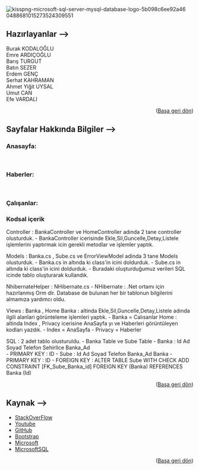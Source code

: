 <div id="top"></div>

![kisspng-microsoft-sql-server-mysql-database-logo-5b098c6ee92a46 0488681015273524309551](https://user-images.githubusercontent.com/74763030/150372747-19fd593e-232f-4cd0-80a9-76ff6db351bc.png )

## Hazırlayanlar -->

Burak KODALOĞLU <br>
Emre ARDIÇOĞLU <br>
Barış TURGUT <br>
Batın SEZER <br>
Erdem GENÇ <br>
Serhat KAHRAMAN <br>
Ahmet Yiğit UYSAL <br>
Umut CAN <br>
Efe VARDALI <br>

<p align="right">(<a href="#top">Başa geri dön</a>)</p>

## Sayfalar Hakkında Bilgiler -->

### Anasayfa: <br>

<br>

### Haberler: <br>

<br>

### Çalışanlar: <br>



### Kodsal içerik <br>

Controller : BankaController ve HomeController adında 2 tane controller olusturduk.
            - BankaController icerisinde Ekle,Sil,Guncelle,Detay,Listele işlemlerini yaptırmak icin gerekli metodlar ve işlemler yaptık.
            
Models : Banka.cs , Sube.cs ve ErrorViewModel adinda 3 tane Models olusturduk.
        - Banka.cs in altında ki class'in icini doldurduk.
        - Sube.cs in altında ki class'in icini doldurduk.
        - Buradaki oluşturduğumuz verileri SQL icinde tablo oluşturarak kullandık.
        
NhibernateHelper : NHibernate.cs
            -  NHibernate : .Net ortamı için hazırlanmış Orm dir.  Database de bulunan her bir tablonun bilgilerini almamıza yardımcı oldu.

Views : Banka , Home
       Banka : altinda Ekle,Sil,Guncelle,Detay,Listele adında ilgili alanlari görünteleme işlemleri yaptık.
              - Banka = Calısanlar
       Home : altinda Index , Privacy icerisine AnaSayfa yı ve Haberleri görüntüleyen kodları yazdık. 
              - Index = AnaSayfa
              - Privacy = Haberler
              
              
SQL : 2 adet tablo olusturuldu.
      - Banka Table ve Sube Table
      - Banka : Id Ad Soyad Telefon SehirIlce Banka_Ad  
             - PRIMARY KEY : ID
      - Sube : Id Ad Soyad Telefon Banka_Ad Banka 
             - PRIMARY KEY : ID
             - FOREIGN KEY  : ALTER TABLE Sube WITH CHECK ADD CONSTRAINT [FK_Sube_Banka_id] FOREIGN KEY (Banka) REFERENCES Banka (Id)
<br>

<p align="right">(<a href="#top">Başa geri dön</a>)</p>

## Kaynak -->
* [StackOverFlow](https://stackoverflow.com/)
* [Youtube](https://Youtube.com/)
* [GitHub](https://github.com/)
* [Bootstrap](https://getbootstrap.com)
* [Microsoft](https://Microsoft.com)
* [MicrosoftSQL](https://docs.microsoft.com/en-us/sql/relational-databases/tables/tables?view=sql-server-ver15)

<p align="right">(<a href="#top">Başa geri dön</a>)</p>
